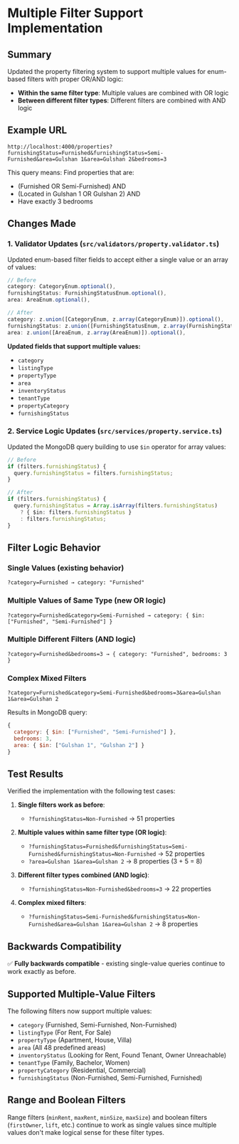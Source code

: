 # Multiple Filter Support Implementation

## Summary
Updated the property filtering system to support multiple values for enum-based filters with proper OR/AND logic:

- **Within the same filter type**: Multiple values are combined with OR logic
- **Between different filter types**: Different filters are combined with AND logic

## Example URL
```
http://localhost:4000/properties?furnishingStatus=Furnished&furnishingStatus=Semi-Furnished&area=Gulshan 1&area=Gulshan 2&bedrooms=3
```

This query means: Find properties that are:
- (Furnished OR Semi-Furnished) AND 
- (Located in Gulshan 1 OR Gulshan 2) AND 
- Have exactly 3 bedrooms

## Changes Made

### 1. Validator Updates (`src/validators/property.validator.ts`)

Updated enum-based filter fields to accept either a single value or an array of values:

```typescript
// Before
category: CategoryEnum.optional(),
furnishingStatus: FurnishingStatusEnum.optional(),
area: AreaEnum.optional(),

// After  
category: z.union([CategoryEnum, z.array(CategoryEnum)]).optional(),
furnishingStatus: z.union([FurnishingStatusEnum, z.array(FurnishingStatusEnum)]).optional(),
area: z.union([AreaEnum, z.array(AreaEnum)]).optional(),
```

**Updated fields that support multiple values:**
- `category`
- `listingType`
- `propertyType`
- `area`
- `inventoryStatus`
- `tenantType`
- `propertyCategory`
- `furnishingStatus`

### 2. Service Logic Updates (`src/services/property.service.ts`)

Updated the MongoDB query building to use `$in` operator for array values:

```typescript
// Before
if (filters.furnishingStatus) {
  query.furnishingStatus = filters.furnishingStatus;
}

// After
if (filters.furnishingStatus) {
  query.furnishingStatus = Array.isArray(filters.furnishingStatus) 
    ? { $in: filters.furnishingStatus } 
    : filters.furnishingStatus;
}
```

## Filter Logic Behavior

### Single Values (existing behavior)
```
?category=Furnished → category: "Furnished"
```

### Multiple Values of Same Type (new OR logic)
```
?category=Furnished&category=Semi-Furnished → category: { $in: ["Furnished", "Semi-Furnished"] }
```

### Multiple Different Filters (AND logic)
```
?category=Furnished&bedrooms=3 → { category: "Furnished", bedrooms: 3 }
```

### Complex Mixed Filters
```
?category=Furnished&category=Semi-Furnished&bedrooms=3&area=Gulshan 1&area=Gulshan 2
```
Results in MongoDB query:
```javascript
{
  category: { $in: ["Furnished", "Semi-Furnished"] },
  bedrooms: 3,
  area: { $in: ["Gulshan 1", "Gulshan 2"] }
}
```

## Test Results

Verified the implementation with the following test cases:

1. **Single filters work as before**:
   - `?furnishingStatus=Non-Furnished` → 51 properties

2. **Multiple values within same filter type (OR logic)**:
   - `?furnishingStatus=Furnished&furnishingStatus=Semi-Furnished&furnishingStatus=Non-Furnished` → 52 properties
   - `?area=Gulshan 1&area=Gulshan 2` → 8 properties (3 + 5 = 8)

3. **Different filter types combined (AND logic)**:
   - `?furnishingStatus=Non-Furnished&bedrooms=3` → 22 properties

4. **Complex mixed filters**:
   - `?furnishingStatus=Semi-Furnished&furnishingStatus=Non-Furnished&area=Gulshan 1&area=Gulshan 2` → 8 properties

## Backwards Compatibility

✅ **Fully backwards compatible** - existing single-value queries continue to work exactly as before.

## Supported Multiple-Value Filters

The following filters now support multiple values:
- `category` (Furnished, Semi-Furnished, Non-Furnished)
- `listingType` (For Rent, For Sale)
- `propertyType` (Apartment, House, Villa)
- `area` (All 48 predefined areas)
- `inventoryStatus` (Looking for Rent, Found Tenant, Owner Unreachable)
- `tenantType` (Family, Bachelor, Women)
- `propertyCategory` (Residential, Commercial)
- `furnishingStatus` (Non-Furnished, Semi-Furnished, Furnished)

## Range and Boolean Filters

Range filters (`minRent`, `maxRent`, `minSize`, `maxSize`) and boolean filters (`firstOwner`, `lift`, etc.) continue to work as single values since multiple values don't make logical sense for these filter types.